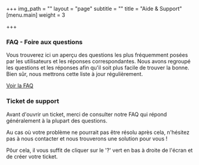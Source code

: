 +++
img_path = ""
layout = "page"
subtitle = ""
title = "Aide & Support"
[menu.main]
weight = 3

+++
### FAQ - Foire aux questions

Vous trouverez ici un aperçu des questions les plus fréquemment posées par les utilisateurs et les réponses correspondantes. Nous avons regroupé les questions et les réponses afin qu'il soit plus facile de trouver la bonne. Bien sûr, nous mettrons cette liste à jour régulièrement.

[Voir la FAQ](/faq)

### Ticket de support

Avant d'ouvrir un ticket, merci de consulter notre FAQ qui répond généralement à la plupart des questions.

Au cas où votre problème ne pourrait pas être résolu après cela, n'hésitez pas à nous contacter et nous trouverons une solution pour vous !

Pôur cela, il vous suffit de cliquer sur le '?' vert en bas à droite de l'écran et de créer votre ticket.